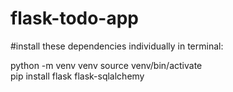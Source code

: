 # flask-todo-app

#install these dependencies individually in terminal:

python -m venv venv
source venv/bin/activate  
pip install flask flask-sqlalchemy
